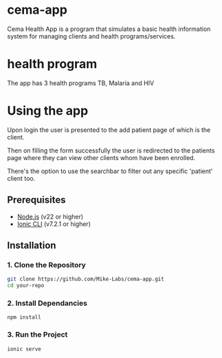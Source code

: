# cema-app
Cema Health App is a program that simulates a basic health information system for managing clients and health programs/services.

# health program
The app has 3 health programs TB, Malaria and HIV

# Using the app
Upon login the user is presented to the add patient page of which is the client.

Then on filling the form successfully the user is redirected to the patients page where they can view other clients whom have been enrolled.

There's the option to use the searchbar to filter out any specific 'patient' client too.

## Prerequisites
- [Node.js](https://nodejs.org/) (v22 or higher)
- [Ionic CLI](https://ionicframework.com/docs/cli) (v7.2.1 or higher)

## Installation

### 1. Clone the Repository
```bash
git clone https://github.com/Mike-Labs/cema-app.git
cd your-repo
```
### 2. Install Dependancies
```
npm install
```
### 3. Run the Project
```
ionic serve
````
